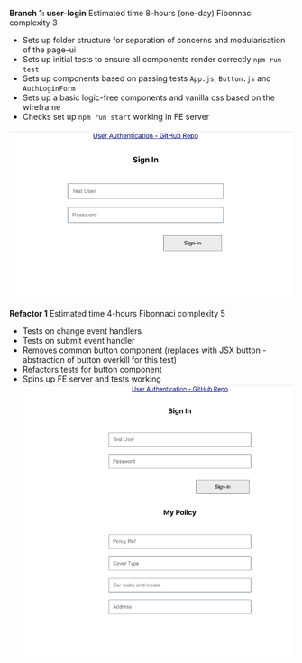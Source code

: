 **Branch 1: user-login** Estimated time 8-hours (one-day) Fibonnaci complexity 3
  - Sets up folder structure for separation of concerns and modularisation of the page-ui
  - Sets up initial tests to ensure all components render correctly ```npm run test```
  - Sets up components based on passing tests ```App.js```, ```Button.js``` and ```AuthLoginForm```
  - Sets up a basic logic-free components and vanilla css based on the wireframe
  - Checks set up ```npm run start``` working in FE server 

![branch-1](https://github.com/SumiSastri/user-authentication/blob/main/src/assets/branch1-user-login.png)

__Refactor 1__ Estimated time 4-hours Fibonnaci complexity 5

- Tests on change event handlers
- Tests on submit event handler
- Removes common button component (replaces with JSX button - abstraction of button overkill for this test)
- Refactors tests for button component
- Spins up FE server and tests working
![branch-1/ refactor-1](https://github.com/SumiSastri/user-authentication/blob/user-login/src/assets/branch-2-policy-page.png)
